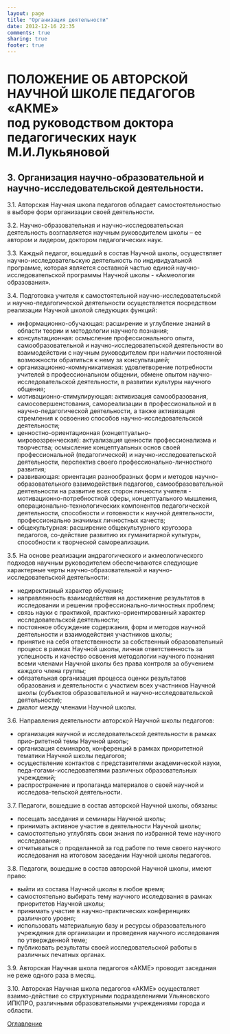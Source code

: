 ```yaml
---
layout: page
title: "Организация деятельности"
date: 2012-12-16 22:35
comments: true
sharing: true
footer: true
---
```


# ПОЛОЖЕНИЕ ОБ АВТОРСКОЙ НАУЧНОЙ ШКОЛЕ ПЕДАГОГОВ «АКМЕ» <br> под руководством доктора педагогических наук М.И.Лукьяновой

## 3. Организация научно-образовательной и научно-исследовательской деятельности.

3.1. Авторская Научная школа педагогов обладает самостоятельностью в выборе форм организации своей деятельности.

3.2. Научно-образовательная и научно-исследовательская деятельность возглавляется научным руководителем школы – ее автором и лидером, доктором педагогических наук.

3.3. Каждый педагог, вошедший в состав Научной школы, осуществляет научно-исследовательскую деятельность по индивидуальной программе, которая является составной частью единой научно-исследовательской программы Научной школы - «Акмеология образования».

3.4. Подготовка учителя к самостоятельной научно-исследовательской и научно-педагогической деятельности осуществляется посредством реализации Научной школой следующих функций:

  - информационно-обучающая: расширение и углубление знаний в области теории и методологии научного познания;
  - консультационная: осмысление профессионального опыта, самообразовательной и научно-исследовательской деятельности во взаимодействии с научным руководителем при наличии постоянной возможности обратиться к нему за консультацией;
  - организационно-коммуникативная: удовлетворение потребности учителей в профессиональном общении, обмене опытом научно-исследовательской деятельности, в развитии культуры научного общения;
  - мотивационно-стимулирующая: активизация самообразования, самосовершенстования, самореализации в профессиональной и в научно-педагогической деятельности, а также активизация стремления к освоению способов научно-исследовательской деятельности;
  - ценностно-ориентационная (концептуально-мировоззренческая): актуализация ценности профессионализма и творчества; осмысление концептуальных основ своей профессиональной (педагогической) и научно-исследовательской деятельности, перспектив своего профессионально-личностного развития;
  - развивающая: ориентация разнообразных форм и методов научно-образовательного взаимодействия педагогов, самообразовательной деятельности на развитие всех сторон личности учителя - мотивационно-потребностной сферы, концептуального мышления, операционально-технологических компонентов педагогической деятельности, способности и готовности к научной деятельности, профессионально значимых личностных качеств;
  - общекультурная: расширение общекультурного кругозора педагогов, со-действие развитию их гуманитарной культуры, способности к творческой самореализации.

3.5. На основе реализации андрагогического и акмеологического подходов научным руководителем обеспечиваются следующие характерные черты научно-образовательной и научно-исследовательской деятельности:

  - недирективный характер обучения;
  - направленность взаимодействия на достижение результатов в исследовании и решении профессионально-личностных проблем;
  - связь науки с практикой, практико-ориентированный характер исследовательской деятельности;
  - постоянное обсуждение содержания, форм и методов научной деятельности и взаимодействия участников школы;
  - принятие на себя ответственности за собственный образовательный процесс в рамках Научной школы, личная ответственность за успешность и качество освоения методологии научного познания всеми членами Научной школы без права контроля за обучением каждого члена группы;
  - обязательная организация процесса оценки результатов образования и деятельности с участием всех участников Научной школы (субъектов образовательной и научно-исследовательской деятельности);
  - диалог между членами Научной школы.

3.6. Направления деятельности авторской Научной школы педагогов:

  - организация научной и исследовательской деятельности в рамках прио-ритетной темы Научной школы;
  - организация семинаров, конференций в рамках приоритетной тематики Научной школы педагогов;
  - осуществление контактов с представителями академической науки, педа-гогами-исследователями различных образовательных учреждений;
  - распространение и пропаганда материалов о своей научной и исследова-тельской деятельности.

3.7. Педагоги, вошедшие в состав авторской Научной школы, обязаны:

  - посещать заседания и семинары Научной школы;
  - принимать активное участие в деятельности Научной школы;
  - самостоятельно углублять свои знания по избранной теме научного исследования;
  - отчитываться о проделанной за год работе по теме своего научного исследования на итоговом заседании Научной школы педагогов.

3.8. Педагоги, вошедшие в состав авторской Научной школы, имеют право: 

  - выйти из состава Научной школы в любое время;
  - самостоятельно выбирать тему научного исследования в рамках приоритетов Научной школы;
  - принимать участие в научно-практических конференциях различного уровня;
  - использовать материальную базу и ресурсы образовательного учреждения для организации и проведения научного исследования по утвержденной теме;
  - публиковать результаты своей исследовательской работы в различных печатных органах.

3.9. Авторская Научная школа педагогов «АКМЕ» проводит заседания не реже одного раза в месяц.

3.10. Авторская Научная школа педагогов «АКМЕ» осуществляет взаимо-действие со структурными подразделениями Ульяновского ИПКПРО, различными образовательными учреждениями города и области.

[Оглавление](/about/philosophy)